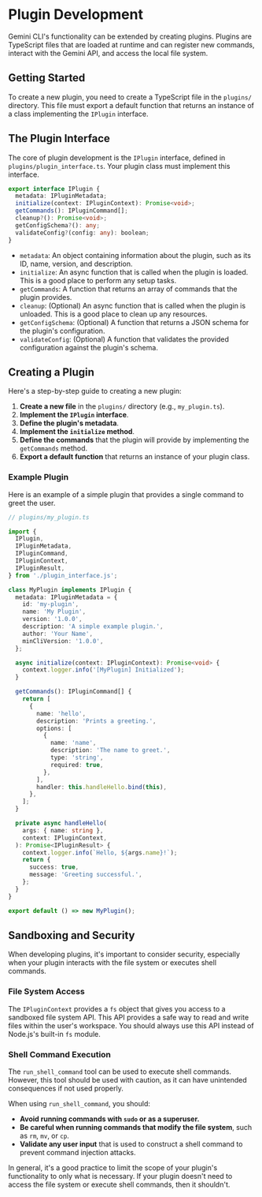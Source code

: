 # Plugin Development

Gemini CLI's functionality can be extended by creating plugins. Plugins are TypeScript files that are loaded at runtime and can register new commands, interact with the Gemini API, and access the local file system.

## Getting Started

To create a new plugin, you need to create a TypeScript file in the `plugins/` directory. This file must export a default function that returns an instance of a class implementing the `IPlugin` interface.

## The Plugin Interface

The core of plugin development is the `IPlugin` interface, defined in `plugins/plugin_interface.ts`. Your plugin class must implement this interface.

```typescript
export interface IPlugin {
  metadata: IPluginMetadata;
  initialize(context: IPluginContext): Promise<void>;
  getCommands(): IPluginCommand[];
  cleanup?(): Promise<void>;
  getConfigSchema?(): any;
  validateConfig?(config: any): boolean;
}
```

-   `metadata`: An object containing information about the plugin, such as its ID, name, version, and description.
-   `initialize`: An async function that is called when the plugin is loaded. This is a good place to perform any setup tasks.
-   `getCommands`: A function that returns an array of commands that the plugin provides.
-   `cleanup`: (Optional) An async function that is called when the plugin is unloaded. This is a good place to clean up any resources.
-   `getConfigSchema`: (Optional) A function that returns a JSON schema for the plugin's configuration.
-   `validateConfig`: (Optional) A function that validates the provided configuration against the plugin's schema.

## Creating a Plugin

Here's a step-by-step guide to creating a new plugin:

1.  **Create a new file** in the `plugins/` directory (e.g., `my_plugin.ts`).
2.  **Implement the `IPlugin` interface**.
3.  **Define the plugin's metadata**.
4.  **Implement the `initialize` method**.
5.  **Define the commands** that the plugin will provide by implementing the `getCommands` method.
6.  **Export a default function** that returns an instance of your plugin class.

### Example Plugin

Here is an example of a simple plugin that provides a single command to greet the user.

```typescript
// plugins/my_plugin.ts

import {
  IPlugin,
  IPluginMetadata,
  IPluginCommand,
  IPluginContext,
  IPluginResult,
} from './plugin_interface.js';

class MyPlugin implements IPlugin {
  metadata: IPluginMetadata = {
    id: 'my-plugin',
    name: 'My Plugin',
    version: '1.0.0',
    description: 'A simple example plugin.',
    author: 'Your Name',
    minCliVersion: '1.0.0',
  };

  async initialize(context: IPluginContext): Promise<void> {
    context.logger.info('[MyPlugin] Initialized');
  }

  getCommands(): IPluginCommand[] {
    return [
      {
        name: 'hello',
        description: 'Prints a greeting.',
        options: [
          {
            name: 'name',
            description: 'The name to greet.',
            type: 'string',
            required: true,
          },
        ],
        handler: this.handleHello.bind(this),
      },
    ];
  }

  private async handleHello(
    args: { name: string },
    context: IPluginContext,
  ): Promise<IPluginResult> {
    context.logger.info(`Hello, ${args.name}!`);
    return {
      success: true,
      message: 'Greeting successful.',
    };
  }
}

export default () => new MyPlugin();
```

## Sandboxing and Security

When developing plugins, it's important to consider security, especially when your plugin interacts with the file system or executes shell commands.

### File System Access

The `IPluginContext` provides a `fs` object that gives you access to a sandboxed file system API. This API provides a safe way to read and write files within the user's workspace. You should always use this API instead of Node.js's built-in `fs` module.

### Shell Command Execution

The `run_shell_command` tool can be used to execute shell commands. However, this tool should be used with caution, as it can have unintended consequences if not used properly.

When using `run_shell_command`, you should:

-   **Avoid running commands with `sudo` or as a superuser.**
-   **Be careful when running commands that modify the file system**, such as `rm`, `mv`, or `cp`.
-   **Validate any user input** that is used to construct a shell command to prevent command injection attacks.

In general, it's a good practice to limit the scope of your plugin's functionality to only what is necessary. If your plugin doesn't need to access the file system or execute shell commands, then it shouldn't.
